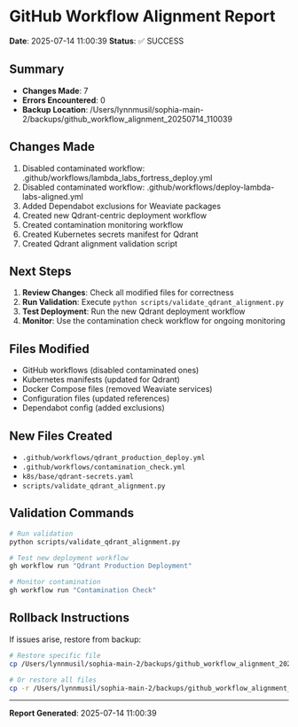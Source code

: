 # GitHub Workflow Alignment Report
**Date**: 2025-07-14 11:00:39
**Status**: ✅ SUCCESS

## Summary
- **Changes Made**: 7
- **Errors Encountered**: 0
- **Backup Location**: /Users/lynnmusil/sophia-main-2/backups/github_workflow_alignment_20250714_110039

## Changes Made
1. Disabled contaminated workflow: .github/workflows/lambda_labs_fortress_deploy.yml
2. Disabled contaminated workflow: .github/workflows/deploy-lambda-labs-aligned.yml
3. Added Dependabot exclusions for Weaviate packages
4. Created new Qdrant-centric deployment workflow
5. Created contamination monitoring workflow
6. Created Kubernetes secrets manifest for Qdrant
7. Created Qdrant alignment validation script

## Next Steps
1. **Review Changes**: Check all modified files for correctness
2. **Run Validation**: Execute `python scripts/validate_qdrant_alignment.py`
3. **Test Deployment**: Run the new Qdrant deployment workflow
4. **Monitor**: Use the contamination check workflow for ongoing monitoring

## Files Modified
- GitHub workflows (disabled contaminated ones)
- Kubernetes manifests (updated for Qdrant)
- Docker Compose files (removed Weaviate services)
- Configuration files (updated references)
- Dependabot config (added exclusions)

## New Files Created
- `.github/workflows/qdrant_production_deploy.yml`
- `.github/workflows/contamination_check.yml`
- `k8s/base/qdrant-secrets.yaml`
- `scripts/validate_qdrant_alignment.py`

## Validation Commands
```bash
# Run validation
python scripts/validate_qdrant_alignment.py

# Test new deployment workflow
gh workflow run "Qdrant Production Deployment"

# Monitor contamination
gh workflow run "Contamination Check"
```

## Rollback Instructions
If issues arise, restore from backup:
```bash
# Restore specific file
cp /Users/lynnmusil/sophia-main-2/backups/github_workflow_alignment_20250714_110039/path/to/file path/to/file

# Or restore all files
cp -r /Users/lynnmusil/sophia-main-2/backups/github_workflow_alignment_20250714_110039/* ./
```

---
**Report Generated**: 2025-07-14 11:00:39
